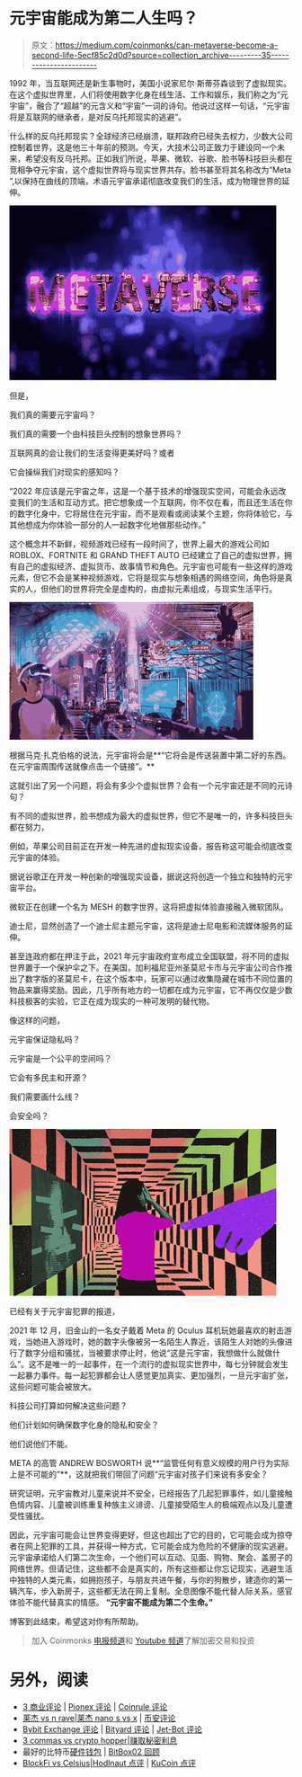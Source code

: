 # 元宇宙能成为第二人生吗？

> 原文：<https://medium.com/coinmonks/can-metaverse-become-a-second-life-5ecf85c2d0d?source=collection_archive---------35----------------------->

1992 年，当互联网还是新生事物时，美国小说家尼尔·斯蒂芬森谈到了虚拟现实。在这个虚拟世界里，人们将使用数字化身在线生活、工作和娱乐，我们称之为“元宇宙”，融合了“超越”的元含义和“宇宙”一词的诗句。他说过这样一句话，“元宇宙将是互联网的继承者，是对反乌托邦现实的逃避”。

什么样的反乌托邦现实？全球经济已经崩溃，联邦政府已经失去权力，少数大公司控制着世界，这是他三十年前的预测。今天，大技术公司正致力于建设同一个未来，希望没有反乌托邦。正如我们所说，苹果、微软、谷歌、脸书等科技巨头都在竞相争夺元宇宙，这个虚拟世界将与现实世界共存。脸书甚至将其名称改为“Meta ”,以保持在曲线的顶端，术语元宇宙承诺彻底改变我们的生活，成为物理世界的延伸。

![](img/1e7a7e5ead3fe434e357a30eafdaf5c2.png)

但是，

我们真的需要元宇宙吗？

我们真的需要一个由科技巨头控制的想象世界吗？

互联网真的会让我们的生活变得更美好吗？或者

它会操纵我们对现实的感知吗？

“2022 年应该是元宇宙之年，这是一个基于技术的增强现实空间，可能会永远改变我们的生活和互动方式。把它想象成一个互联网，你不仅在看，而且还生活在你的数字化身中，它将居住在元宇宙，而不是观看或阅读某个主题，你将体验它，与其他想成为你体验一部分的人一起数字化地做那些动作。”

这个概念并不新鲜，视频游戏已经有一段时间了，世界上最大的游戏公司如 ROBLOX、FORTNITE 和 GRAND THEFT AUTO 已经建立了自己的虚拟世界，拥有自己的虚拟经济、虚拟货币、故事情节和角色。元宇宙也可能有一些这样的游戏元素，但它不会是某种视频游戏，它将是现实与想象相遇的网络空间，角色将是真实的人，但他们的世界将完全是虚构的，由虚拟元素组成，与现实生活平行。

![](img/ccc66410758182dfe262a244829d4b31.png)

根据马克·扎克伯格的说法，元宇宙将会是**“它将会是传送装置中第二好的东西。在元宇宙周围传送就像点击一个链接”。**

这就引出了另一个问题，将会有多少个虚拟世界？会有一个元宇宙还是不同的元诗句？

有不同的虚拟世界，脸书想成为最大的虚拟世界，但它不是唯一的，许多科技巨头都在努力，

例如，苹果公司目前正在开发一种先进的虚拟现实设备，报告称这可能会彻底改变元宇宙的体验。

据说谷歌正在开发一种创新的增强现实设备，据说这将创造一个独立和独特的元宇宙平台。

微软正在创建一个名为 MESH 的数字世界，这将把虚拟体验直接融入微软团队。

迪士尼，显然创造了一个迪士尼主题元宇宙，这将是迪士尼电影和流媒体服务的延伸。

甚至连政府都在押注于此，2021 年元宇宙政府宣布成立全国联盟，将不同的虚拟世界置于一个保护伞之下。在美国，加利福尼亚州圣莫尼卡市与元宇宙公司合作推出了数字版的圣莫尼卡，在这个版本中，玩家可以通过收集隐藏在城市不同位置的物品来赢得奖励。因此，几乎所有地方的一切都在成为元宇宙，它不再仅仅是少数科技极客的实验，它正在成为现实的一种可发明的替代物。

像这样的问题，

元宇宙保证隐私吗？

元宇宙是一个公平的空间吗？

它会有多民主和开源？

我们需要画什么线？

会安全吗？

![](img/b69800c39e32d1f46af96480661947c6.png)

已经有关于元宇宙犯罪的报道，

2021 年 12 月，旧金山的一名女子戴着 Meta 的 Oculus 耳机玩她最喜欢的射击游戏，当她进入游戏时，她的数字头像被另一名陌生人靠近，该陌生人对她的头像进行了数字分组和骚扰，当被要求停止时，他说“这是元宇宙，我想做什么就做什么”。这不是唯一的一起事件，在一个流行的虚拟现实世界中，每七分钟就会发生一起暴力事件。每一起犯罪都会让人感觉更加真实、更加强烈，一旦元宇宙扩张，这些问题可能会被放大。

科技公司打算如何解决这些问题？

他们计划如何确保数字化身的隐私和安全？

他们说他们不能。

META 的高管 ANDREW BOSWORTH 说**“监管任何有意义规模的用户行为实际上是不可能的”**，这就把我们带回了问题“元宇宙对孩子们来说有多安全？

研究证明，元宇宙教对儿童来说并不安全，已经报告了几起犯罪事件，如儿童接触色情内容、儿童被训练重复种族主义诽谤、儿童接受陌生人的极端观点以及儿童遭受性骚扰。

因此，元宇宙可能会让世界变得更好，但这也超出了它的目的，它可能会成为掠夺者在网上犯罪的工具，并获得一种方式，它可能会成为危险的不健康的现实逃避。元宇宙承诺给人们第二次生命，一个他们可以互动、见面、购物、聚会、盖房子的网络世界。但请记住，这些都不会是真实的，所有这些都让你忘记现实，逃避生活中独特的人类元素，如拥抱孩子，与朋友共进午餐，与你的狗散步，建造你的第一辆汽车，步入新房子，这些都无法在网上复制。全息图像不能代替人际关系，感官体验不能代替真实的情感。 **“元宇宙不能成为第二个生命。”**

博客到此结束，希望这对你有所帮助。

> 加入 Coinmonks [电报频道](https://t.me/coincodecap)和 [Youtube 频道](https://www.youtube.com/c/coinmonks/videos)了解加密交易和投资

# 另外，阅读

*   [3 商业评论](/coinmonks/3commas-review-an-excellent-crypto-trading-bot-2020-1313a58bec92) | [Pionex 评论](https://coincodecap.com/pionex-review-exchange-with-crypto-trading-bot) | [Coinrule 评论](/coinmonks/coinrule-review-2021-a-beginner-friendly-crypto-trading-bot-daf0504848ba)
*   [莱杰 vs n rave](/coinmonks/ledger-vs-ngrave-zero-7e40f0c1d694)|[莱杰 nano s vs x](/coinmonks/ledger-nano-s-vs-x-battery-hardware-price-storage-59a6663fe3b0) | [币安评论](/coinmonks/binance-review-ee10d3bf3b6e)
*   [Bybit Exchange 评论](/coinmonks/bybit-exchange-review-dbd570019b71) | [Bityard 评论](https://coincodecap.com/bityard-reivew) | [Jet-Bot 评论](https://coincodecap.com/jet-bot-review)
*   [3 commas vs crypto hopper](/coinmonks/3commas-vs-pionex-vs-cryptohopper-best-crypto-bot-6a98d2baa203)|[赚取秘密利息](/coinmonks/earn-crypto-interest-b10b810fdda3)
*   最好的比特币[硬件钱包](/coinmonks/hardware-wallets-dfa1211730c6) | [BitBox02 回顾](/coinmonks/bitbox02-review-your-swiss-bitcoin-hardware-wallet-c36c88fff29)
*   [BlockFi vs Celsius](/coinmonks/blockfi-vs-celsius-vs-hodlnaut-8a1cc8c26630)|[Hodlnaut 点评](/coinmonks/hodlnaut-review-best-way-to-hodl-is-to-earn-interest-on-your-bitcoin-6658a8c19edf) | [KuCoin 点评](https://coincodecap.com/kucoin-review)